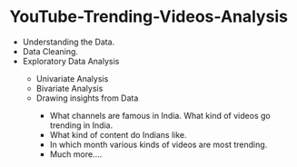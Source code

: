 # YouTube-Trending-Videos-Analysis

<ul>
  <li>Understanding the Data.</li>
  <li>Data Cleaning.</li>
  <li>Exploratory Data Analysis</li>
  <ul>
    <li>Univariate Analysis</li>
    <li>Bivariate Analysis</li>
    <li>Drawing insights from Data </li>
    <ul>
      <li>What channels are famous in India. What kind of videos go trending in India.</li>
      <li>What kind of content do Indians like.</li>
      <li>In which month various kinds of videos are most trending.</li>
      <li>Much more….</li>
      </ul></ul></ul>
